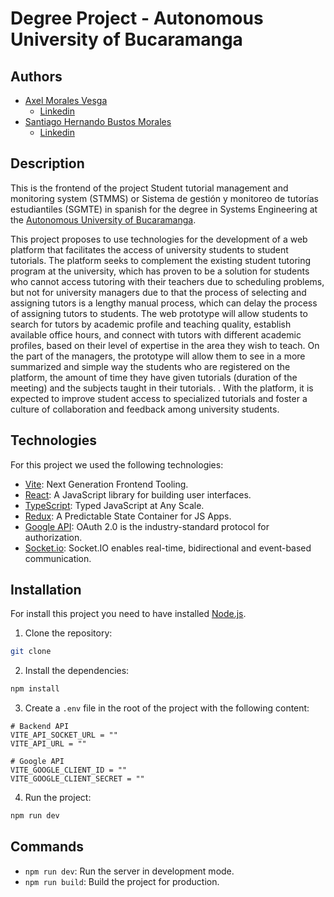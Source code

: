 # Degree Project - Autonomous University of Bucaramanga

## Authors

-   [Axel Morales Vesga](https://github.com/AMV1909)
    -   [Linkedin](https://www.linkedin.com/in/axel-morales-vesga-200317239/)
-   [Santiago Hernando Bustos Morales](https://github.com/sbustos497)
    -   [Linkedin](https://www.linkedin.com/in/santiago-hernando-bustos-morales-24b06a229/)

## Description

This is the frontend of the project Student tutorial management and monitoring system (STMMS) or Sistema de gestión y monitoreo de tutorías estudiantiles (SGMTE) in spanish for the degree in Systems Engineering at the [Autonomous University of Bucaramanga](https://unab.edu.co).

This project proposes to use technologies for the development of a web platform that facilitates the access of university students to student tutorials. The platform seeks to complement the existing student tutoring program at the university, which has proven to be a solution for students who cannot access tutoring with their teachers due to scheduling problems, but not for university managers due to that the process of selecting and assigning tutors is a lengthy manual process, which can delay the process of assigning tutors to students. The web prototype will allow students to search for tutors by academic profile and teaching quality, establish available office hours, and connect with tutors with different academic profiles, based on their level of expertise in the area they wish to teach. On the part of the managers, the prototype will allow them to see in a more summarized and simple way the students who are registered on the platform, the amount of time they have given tutorials (duration of the meeting) and the subjects taught in their tutorials. . With the platform, it is expected to improve student access to specialized tutorials and foster a culture of collaboration and feedback among university students.

## Technologies

For this project we used the following technologies:

-   [Vite](https://vitejs.dev/): Next Generation Frontend Tooling.
-   [React](https://reactjs.org/): A JavaScript library for building user interfaces.
-   [TypeScript](https://www.typescriptlang.org/): Typed JavaScript at Any Scale.
-   [Redux](https://redux.js.org/): A Predictable State Container for JS Apps.
-   [Google API](https://developers.google.com/identity/protocols/oauth2): OAuth 2.0 is the industry-standard protocol for authorization.
-   [Socket.io](https://socket.io/): Socket.IO enables real-time, bidirectional and event-based communication.

## Installation

For install this project you need to have installed [Node.js](https://nodejs.org/es/).

1. Clone the repository:

```bash
git clone
```

2. Install the dependencies:

```bash
npm install
```

3. Create a `.env` file in the root of the project with the following content:

```
# Backend API
VITE_API_SOCKET_URL = ""
VITE_API_URL = ""

# Google API
VITE_GOOGLE_CLIENT_ID = ""
VITE_GOOGLE_CLIENT_SECRET = ""
```

4. Run the project:

```bash
npm run dev
```

## Commands

-   `npm run dev`: Run the server in development mode.
-   `npm run build`: Build the project for production.
